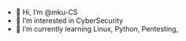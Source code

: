 - 👋 Hi, I’m @mku-CS
- 👀 I’m interested in CyberSecurity
- 🌱 I’m currently learning Linux, Python, Pentesting, 

<!---
mku-CS/mku-CS is a ✨ special ✨ repository because its `README.md` (this file) appears on your GitHub profile.
You can click the Preview link to take a look at your changes.
--->
